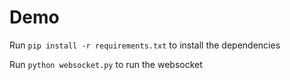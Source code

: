 # Demo
Run `pip install -r requirements.txt` to install the dependencies

Run `python websocket.py` to run the websocket